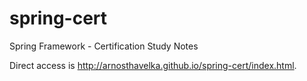 spring-cert
===========

Spring Framework - Certification Study Notes

Direct access is http://arnosthavelka.github.io/spring-cert/index.html.
